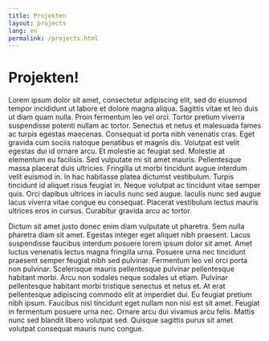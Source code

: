 ```yaml
---
title: Projekten
layout: projects
lang: en
permalink: /projects.html
---
```


# Projekten! 

Lorem ipsum dolor sit amet, consectetur adipiscing elit, sed do eiusmod tempor incididunt ut labore et dolore magna aliqua. Sagittis vitae et leo duis ut diam quam nulla. Proin fermentum leo vel orci. Tortor pretium viverra suspendisse potenti nullam ac tortor. Senectus et netus et malesuada fames ac turpis egestas maecenas. Consequat id porta nibh venenatis cras. Eget gravida cum sociis natoque penatibus et magnis dis. Volutpat est velit egestas dui id ornare arcu. Et molestie ac feugiat sed. Molestie at elementum eu facilisis. Sed vulputate mi sit amet mauris. Pellentesque massa placerat duis ultricies. Fringilla ut morbi tincidunt augue interdum velit euismod in. In hac habitasse platea dictumst vestibulum. Turpis tincidunt id aliquet risus feugiat in. Neque volutpat ac tincidunt vitae semper quis. Orci dapibus ultrices in iaculis nunc sed augue. Iaculis nunc sed augue lacus viverra vitae congue eu consequat. Placerat vestibulum lectus mauris ultrices eros in cursus. Curabitur gravida arcu ac tortor.

Dictum sit amet justo donec enim diam vulputate ut pharetra. Sem nulla pharetra diam sit amet. Egestas integer eget aliquet nibh praesent. Lacus suspendisse faucibus interdum posuere lorem ipsum dolor sit amet. Amet luctus venenatis lectus magna fringilla urna. Posuere urna nec tincidunt praesent semper feugiat nibh sed pulvinar. Fermentum leo vel orci porta non pulvinar. Scelerisque mauris pellentesque pulvinar pellentesque habitant morbi. Arcu non sodales neque sodales ut etiam. Pulvinar pellentesque habitant morbi tristique senectus et netus et. At erat pellentesque adipiscing commodo elit at imperdiet dui. Eu feugiat pretium nibh ipsum. Faucibus nisl tincidunt eget nullam non nisi est sit amet. Feugiat in fermentum posuere urna nec. Ornare arcu dui vivamus arcu felis. Mattis nunc sed blandit libero volutpat sed. Quisque sagittis purus sit amet volutpat consequat mauris nunc congue.